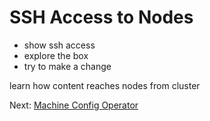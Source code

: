 # SSH Access to Nodes

- show ssh access
- explore the box
- try to make a change

learn how content reaches nodes from cluster

Next: [Machine Config Operator](04-machine-config-operator.md)